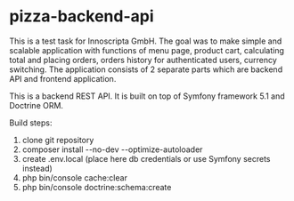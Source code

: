 # pizza-backend-api
This is a test task for Innoscripta GmbH. 
The goal was to make simple and scalable application with functions of menu page, product cart, calculating total and placing orders, orders history for authenticated users, currency switching.
The application consists of 2 separate parts which are backend API and frontend application.

This is a backend REST API. It is built on top of Symfony framework 5.1 and Doctrine ORM. 

Build steps:
1. clone git repository
2. composer install --no-dev --optimize-autoloader
3. create .env.local (place here db credentials or use Symfony secrets instead)
4. php bin/console cache:clear
5. php bin/console doctrine:schema:create
